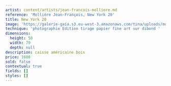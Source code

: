 ```yaml
---
artist: content/artists/jean-francois-molliere.md
reference: 'Mollière Jean-François, New York 20'
title: New York 20
image: 'https://galerie-gaia.s3.eu-west-3.amazonaws.com/tina/uploads/molliere-jean-francois/1348.jpg'
technique: 'photographie Edition tirage papier fine art sur dibond '
dimensions:
  height: 58
  width: 70
  depth: null
description: caisse américaine bois
price: 1600
sold: false
contextual: true
fields: []
styles: []
---
```


